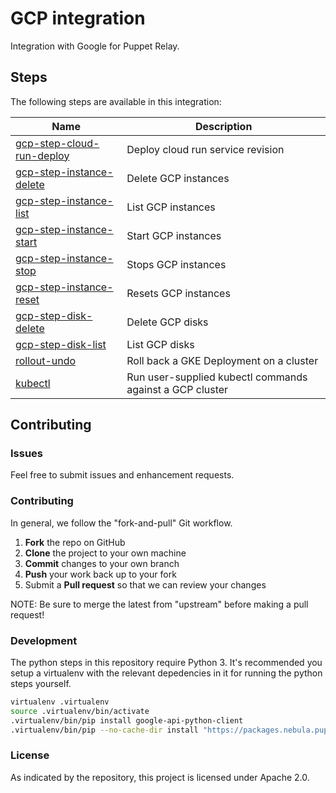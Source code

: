 # GCP integration

Integration with Google for Puppet Relay.

## Steps

The following steps are available in this integration:

| Name | Description |
|------|-------------|
| [gcp-step-cloud-run-deploy](/steps/gcp-step-cloud-run-deploy) | Deploy cloud run service revision |
| [gcp-step-instance-delete](/steps/gcp-step-instance-delete) | Delete GCP instances |
| [gcp-step-instance-list](/steps/gcp-step-instance-list) | List GCP instances |
| [gcp-step-instance-start](/steps/gcp-step-instance-start) | Start GCP instances |
| [gcp-step-instance-stop](/steps/gcp-step-instance-stop) | Stops GCP instances |
| [gcp-step-instance-reset](/steps/gcp-step-instance-reset) | Resets GCP instances |
| [gcp-step-disk-delete](/steps/gcp-step-disk-delete) | Delete GCP disks |
| [gcp-step-disk-list](/steps/gcp-step-disk-list) | List GCP disks |
| [rollout-undo](/steps/rollout-undo) | Roll back a GKE Deployment on a cluster |
| [kubectl](/steps/kubectl) | Run user-supplied kubectl commands against a GCP cluster |


## Contributing

### Issues

Feel free to submit issues and enhancement requests.

### Contributing

In general, we follow the "fork-and-pull" Git workflow.

 1. **Fork** the repo on GitHub
 2. **Clone** the project to your own machine
 3. **Commit** changes to your own branch
 4. **Push** your work back up to your fork
 5. Submit a **Pull request** so that we can review your changes

NOTE: Be sure to merge the latest from "upstream" before making a pull request!

### Development

The python steps in this repository require Python 3. It's recommended you
setup a virtualenv with the relevant depedencies in it for running the python
steps yourself.

```bash
virtualenv .virtualenv
source .virtualenv/bin/activate
.virtualenv/bin/pip install google-api-python-client
.virtualenv/bin/pip --no-cache-dir install "https://packages.nebula.puppet.net/sdk/support/python/v1/nebula_sdk-1-py3-none-any.whl"
```

### License

As indicated by the repository, this project is licensed under Apache 2.0.
